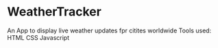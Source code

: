 # WeatherTracker
An App to display live weather updates fpr citites worldwide
Tools used:
HTML
CSS
Javascript